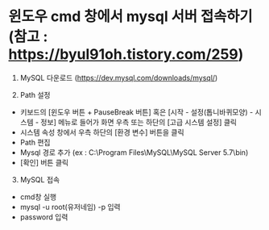 # 윈도우 cmd 창에서 mysql 서버 접속하기(참고 : https://byul91oh.tistory.com/259)

1. MySQL 다운로드 (https://dev.mysql.com/downloads/mysql/)

2. Path 설정
- 키보드의 [윈도우 버튼 + PauseBreak 버튼] 혹은 [시작 - 설정(톱니바퀴모양) - 시스템 - 정보] 메뉴로 들어가 화면 우측 또는 하단의 [고급 시스템 설정] 클릭
- 시스템 속성 창에서 우측 하단의 [환경 변수] 버튼을 클릭
- Path 편집
- Mysql 경로 추가 (ex : C:\Program Files\MySQL\MySQL Server 5.7\bin)
- [확인] 버튼 클릭

3. MySQL 접속
- cmd창 실행
- mysql -u root(유저네임) -p 입력
- password 입력